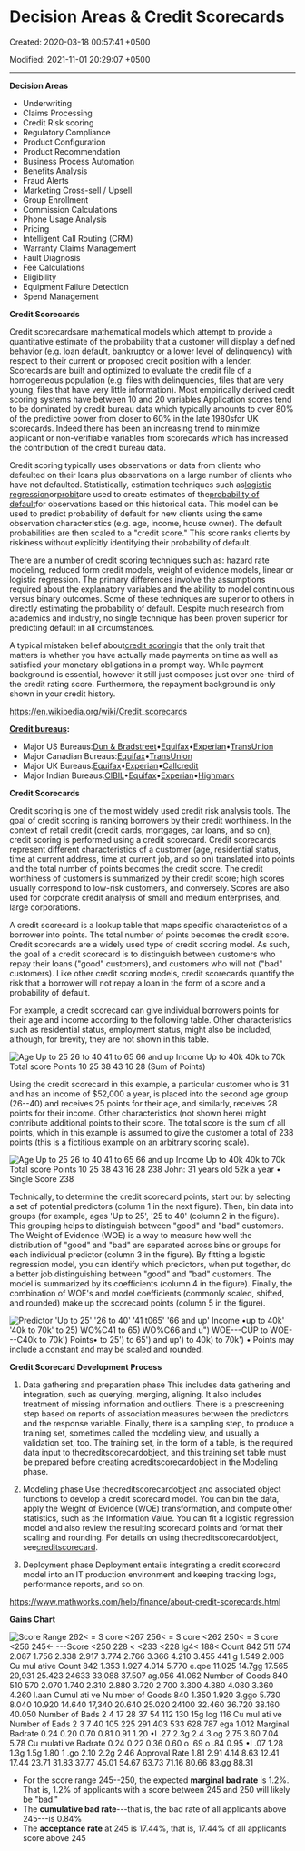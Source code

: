 # Decision Areas & Credit Scorecards

Created: 2020-03-18 00:57:41 +0500

Modified: 2021-11-01 20:29:07 +0500

---

**Decision Areas**
-   Underwriting
-   Claims Processing
-   Credit Risk scoring
-   Regulatory Compliance
-   Product Configuration
-   Product Recommendation
-   Business Process Automation
-   Benefits Analysis
-   Fraud Alerts
-   Marketing Cross-sell / Upsell
-   Group Enrollment
-   Commission Calculations
-   Phone Usage Analysis
-   Pricing
-   Intelligent Call Routing (CRM)
-   Warranty Claims Management
-   Fault Diagnosis
-   Fee Calculations
-   Eligibility
-   Equipment Failure Detection
-   Spend Management



**Credit Scorecards**

Credit scorecardsare mathematical models which attempt to provide a quantitative estimate of the probability that a customer will display a defined behavior (e.g. loan default, bankruptcy or a lower level of delinquency) with respect to their current or proposed credit position with a lender. Scorecards are built and optimized to evaluate the credit file of a homogeneous population (e.g. files with delinquencies, files that are very young, files that have very little information). Most empirically derived credit scoring systems have between 10 and 20 variables.Application scores tend to be dominated by credit bureau data which typically amounts to over 80% of the predictive power from closer to 60% in the late 1980sfor UK scorecards. Indeed there has been an increasing trend to minimize applicant or non-verifiable variables from scorecards which has increased the contribution of the credit bureau data.



Credit scoring typically uses observations or data from clients who defaulted on their loans plus observations on a large number of clients who have not defaulted. Statistically, estimation techniques such as[logistic regression](https://en.wikipedia.org/wiki/Logistic_regression)or[probit](https://en.wikipedia.org/wiki/Probit)are used to create estimates of the[probability of default](https://en.wikipedia.org/wiki/Probability_of_default)for observations based on this historical data. This model can be used to predict probability of default for new clients using the same observation characteristics (e.g. age, income, house owner). The default probabilities are then scaled to a "credit score." This score ranks clients by riskiness without explicitly identifying their probability of default.



There are a number of credit scoring techniques such as: hazard rate modeling, reduced form credit models, weight of evidence models, linear or logistic regression. The primary differences involve the assumptions required about the explanatory variables and the ability to model continuous versus binary outcomes. Some of these techniques are superior to others in directly estimating the probability of default. Despite much research from academics and industry, no single technique has been proven superior for predicting default in all circumstances.



A typical mistaken belief about[credit scoring](https://en.wikipedia.org/wiki/Credit_score)is that the only trait that matters is whether you have actually made payments on time as well as satisfied your monetary obligations in a prompt way. While payment background is essential, however it still just composes just over one-third of the credit rating score. Furthermore, the repayment background is only shown in your credit history.



<https://en.wikipedia.org/wiki/Credit_scorecards>



**[Credit bureaus](https://en.wikipedia.org/wiki/Credit_bureau):**
-   Major US Bureaus:[Dun & Bradstreet](https://en.wikipedia.org/wiki/Dun_%26_Bradstreet)•[Equifax](https://en.wikipedia.org/wiki/Equifax)•[Experian](https://en.wikipedia.org/wiki/Experian)•[TransUnion](https://en.wikipedia.org/wiki/TransUnion)
-   Major Canadian Bureaus:[Equifax](https://en.wikipedia.org/wiki/Equifax)•[TransUnion](https://en.wikipedia.org/wiki/TransUnion)
-   Major UK Bureaus:[Equifax](https://en.wikipedia.org/wiki/Equifax)•[Experian](https://en.wikipedia.org/wiki/Experian)•[Callcredit](https://en.wikipedia.org/w/index.php?title=Callcredit&action=edit&redlink=1)
-   Major Indian Bureaus:[CIBIL](https://en.wikipedia.org/wiki/CIBIL)•[Equifax](https://en.wikipedia.org/wiki/Equifax)•[Experian](https://en.wikipedia.org/wiki/Experian)•[Highmark](https://en.wikipedia.org/wiki/Highmark)



**Credit Scorecards**

Credit scoring is one of the most widely used credit risk analysis tools. The goal of credit scoring is ranking borrowers by their credit worthiness. In the context of retail credit (credit cards, mortgages, car loans, and so on), credit scoring is performed using a credit scorecard. Credit scorecards represent different characteristics of a customer (age, residential status, time at current address, time at current job, and so on) translated into points and the total number of points becomes the credit score. The credit worthiness of customers is summarized by their credit score; high scores usually correspond to low-risk customers, and conversely. Scores are also used for corporate credit analysis of small and medium enterprises, and, large corporations.

A credit scorecard is a lookup table that maps specific characteristics of a borrower into points. The total number of points becomes the credit score. Credit scorecards are a widely used type of credit scoring model. As such, the goal of a credit scorecard is to distinguish between customers who repay their loans ("good" customers), and customers who will not ("bad" customers). Like other credit scoring models, credit scorecards quantify the risk that a borrower will not repay a loan in the form of a score and a probability of default.

For example, a credit scorecard can give individual borrowers points for their age and income according to the following table. Other characteristics such as residential status, employment status, might also be included, although, for brevity, they are not shown in this table.

![Age Up to 25 26 to 40 41 to 65 66 and up Income Up to 40k 40k to 70k Total score Points 10 25 38 43 16 28 (Sum of Points) ](media/Course---Credit-Risk-Modeling_Decision-Areas-&-Credit-Scorecards-image1.png)

Using the credit scorecard in this example, a particular customer who is 31 and has an income of $52,000 a year, is placed into the second age group (26--40) and receives 25 points for their age, and similarly, receives 28 points for their income. Other characteristics (not shown here) might contribute additional points to their score. The total score is the sum of all points, which in this example is assumed to give the customer a total of 238 points (this is a fictitious example on an arbitrary scoring scale).

![Age Up to 25 26 to 40 41 to 65 66 and up Income Up to 40k 40k to 70k Total score Points 10 25 38 43 16 28 238 John: 31 years old 52k a year • Single Score 238 ](media/Course---Credit-Risk-Modeling_Decision-Areas-&-Credit-Scorecards-image2.png)

Technically, to determine the credit scorecard points, start out by selecting a set of potential predictors (column 1 in the next figure). Then, bin data into groups (for example, ages 'Up to 25', '25 to 40' (column 2 in the figure). This grouping helps to distinguish between "good" and "bad" customers. The Weight of Evidence (WOE) is a way to measure how well the distribution of "good" and "bad" are separated across bins or groups for each individual predictor (column 3 in the figure). By fitting a logistic regression model, you can identify which predictors, when put together, do a better job distinguishing between "good" and "bad" customers. The model is summarized by its coefficients (column 4 in the figure). Finally, the combination of WOE's and model coefficients (commonly scaled, shifted, and rounded) make up the scorecard points (column 5 in the figure).

![Predictor 'Up to 25' '26 to 40' '41 t065' '66 and up' Income •up to 40k' '40k to 70k' to 25) WO%C41 to 65) WO%C66 and u") WOE---CUP to WOE---C40k to 70k') Points• to 25') to 65') and up') to 40k) to 70k') • Points may include a constant and may be scaled and rounded. ](media/Course---Credit-Risk-Modeling_Decision-Areas-&-Credit-Scorecards-image3.png)



**Credit Scorecard Development Process**

1.  Data gathering and preparation phase
    This includes data gathering and integration, such as querying, merging, aligning. It also includes treatment of missing information and outliers. There is a prescreening step based on reports of association measures between the predictors and the response variable. Finally, there is a sampling step, to produce a training set, sometimes called the modeling view, and usually a validation set, too. The training set, in the form of a table, is the required data input to thecreditscorecardobject, and this training set table must be prepared before creating acreditscorecardobject in the Modeling phase.

2.  Modeling phase
    Use thecreditscorecardobject and associated object functions to develop a credit scorecard model. You can bin the data, apply the Weight of Evidence (WOE) transformation, and compute other statistics, such as the Information Value. You can fit a logistic regression model and also review the resulting scorecard points and format their scaling and rounding. For details on using thecreditscorecardobject, see[creditscorecard](https://www.mathworks.com/help/finance/creditscorecard.html).

3.  Deployment phase
    Deployment entails integrating a credit scorecard model into an IT production environment and keeping tracking logs, performance reports, and so on.



<https://www.mathworks.com/help/finance/about-credit-scorecards.html>



**Gains Chart**

![Score Range 262< = S core <267 256< = S core <262 250< = S core <256 245<- ---Score <250 228 < <233 <228 lg4< 188< Count 842 511 574 2.087 1.756 2.338 2.917 3.774 2.766 3.366 4.210 3.455 441 g 1.549 2.006 Cu mul ative Count 842 1.353 1.927 4.014 5.770 e.qoe 11.025 14.7gg 17.565 20,931 25.423 24633 33,088 37.507 ag.056 41.062 Number of Goods 840 510 570 2.070 1.740 2.310 2.880 3.720 2.700 3.300 4.380 4.080 3.360 4.260 l.aan Cumul ati ve Nu mber of Goods 840 1.350 1.920 3.ggo 5.730 8.040 10.920 14.640 17,340 20.640 25.020 24100 32.460 36.720 38.160 40.050 Number of Bads 2 4 17 28 37 54 112 130 15g log 116 Cu mul ati ve Number of Eads 2 3 7 40 105 225 291 403 533 628 787 ega 1.012 Marginal Badrate 0.24 0.20 0.70 0.81 0.91 1.20 •I .27 2.3g 2.4 3.og 2.75 3.60 7.04 5.78 Cu mulati ve Badrate 0.24 0.22 0.36 0.60 o .69 o .84 0.95 •I .07 1.28 1.3g 1.5g 1.80 1 .go 2.10 2.2g 2.46 Approval Rate 1.81 2.91 4.14 8.63 12.41 17.44 23.71 31.83 37.77 45.01 54.67 63.73 71.16 80.66 83.gg 88.31 ](media/Course---Credit-Risk-Modeling_Decision-Areas-&-Credit-Scorecards-image4.png)
-   For the score range 245--250, the expected **marginal bad rate** is 1.2%. That is, 1.2% of applicants with a score between 245 and 250 will likely be "bad."
-   The **cumulative bad rate**---that is, the bad rate of all applicants above 245---is 0.84%
-   The **acceptance rate** at 245 is 17.44%, that is, 17.44% of all applicants score above 245




